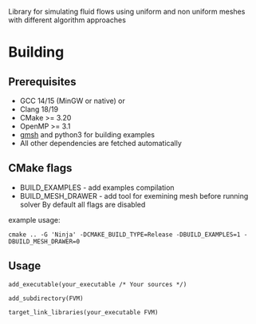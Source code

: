 Library for simulating fluid flows using uniform and non uniform meshes with different algorithm approaches

# Building

## Prerequisites

* GCC 14/15 (MinGW or native)
or
* Clang 18/19
* CMake >= 3.20
* OpenMP >= 3.1
* [gmsh](https://gmsh.info) and python3 for building examples
* All other dependencies are fetched automatically

## CMake flags

* BUILD_EXAMPLES - add examples compilation
* BUILD_MESH_DRAWER - add tool for exemining mesh before running solver
By default all flags are disabled

example usage:

```
cmake .. -G 'Ninja' -DCMAKE_BUILD_TYPE=Release -DBUILD_EXAMPLES=1 -DBUILD_MESH_DRAWER=0
```

## Usage

```
add_executable(your_executable /* Your sources */)

add_subdirectory(FVM)

target_link_libraries(your_executable FVM)
```

